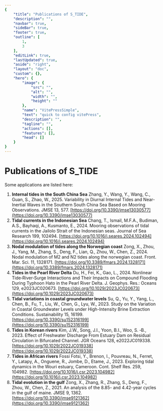 ```yaml
---
{
    "title": "Publications of S_TIDE",
    "description": "",
    "navbar": true,
    "sideBar": true,
    "footer": true,
    "outline": [
        1,
        3
    ],
    "editLink": true,
    "lastUpdated": true,
    "aside": "right",
    "layout": "doc",
    "custom": {},
    "hero": {
        "image": {
            "src": "",
            "alt": "",
            "width": "",
            "height": ""
        },
        "name": "VitePressSimple",
        "text": "quick to config vitePress",
        "description": "",
        "tagline": "",
        "actions": [],
        "features": [],
        "head": []
    }
}
---
```


# Publications of S\_TIDE

Some applications are listed here:

1. **Internal tides in the South China Sea** Zhang, Y., Wang, Y., Wang, C., Guan, S., Zhao, W., 2025. Variability in Diurnal Internal Tides and Near-Inertial Waves in the Southern South China Sea Based on Mooring Observations. JMSE 13, 577. [https://doi.org/10.3390/jmse13030577](https://doi.org/10.3390/jmse13030577)
2. **Tidal currents in the Indonesian Sea** Chang, T., Ismail, M.F.A., Budiman, A.S., Bayhaqi, A., Kusmanto, E., 2024. Mooring observations of tidal currents in the Jailolo Strait of the Indonesian seas. Journal of Sea Research 199, 102494. [https://doi.org/10.1016/j.seares.2024.102494](https://doi.org/10.1016/j.seares.2024.102494)
3. **Nodal modulation of tides along the Norwegian coast** Zong, X., Zhou, J., Yang, M., Zhang, S., Deng, F., Lian, Q., Zhou, W., Chen, Z., 2024. Nodal modulation of M2 and N2 tides along the norwegian coast. Front. Mar. Sci. 11, 1328171. [https://doi.org/10.3389/fmars.2024.1328171](https://doi.org/10.3389/fmars.2024.1328171)
4. **Tides in the Pearl River Delta** Du, H., Fei, K., Gao, L., 2024. Nonlinear Tide‐River‐Surge Interactions and Their Impacts on Compound Flooding During Typhoon Hato in the Pearl River Delta. J. Geophys. Res.: Oceans 129, e2023JC020673. [https://doi.org/10.1029/2023JC020673](https://doi.org/10.1029/2023JC020673)
5. **Tidal variations in coastal groundwater levels** Su, Q., Yu, Y., Yang, L., Chen, B., Fu, T., Liu, W., Chen, G., Lyu, W., 2023. Study on the Variation in Coastal Groundwater Levels under High-Intensity Brine Extraction Conditions. Sustainability 15, 16199. [https://doi.org/10.3390/su152316199](https://doi.org/10.3390/su152316199)
6. **Tides in Korean rivers** Kim, J.W., Song, J.I., Yoon, B.I., Woo, S. ‐B., 2023. Effect of Freshwater Discharge From Estuary Dam on Residual Circulation in Bifurcated Channel. JGR Oceans 128, e2022JC019338. [https://doi.org/10.1029/2022JC019338](https://doi.org/10.1029/2022JC019338)
7. **Tides in African rivers** Fossi Fotsi, Y., Brenon, I., Pouvreau, N., Ferret, Y., Latapy, A., Onguene, R., Jombe, D., Etame, J., 2023. Exploring tidal dynamics in the Wouri estuary, Cameroon. Cont. Shelf Res. 259, 104982. [https://doi.org/10.1016/j.csr.2023.104982](https://doi.org/10.1016/j.csr.2023.104982)
8. **Tidal evolution in the gulf** Zong, X., Zhang, R., Zhang, S., Deng, F., Zhou, W., Chen, Z., 2021. An analysis of the 8.85- and 4.42-year cycles in the gulf of maine. JMSE 9, 1362. [https://doi.org/10.3390/jmse9121362](https://doi.org/10.3390/jmse9121362)




